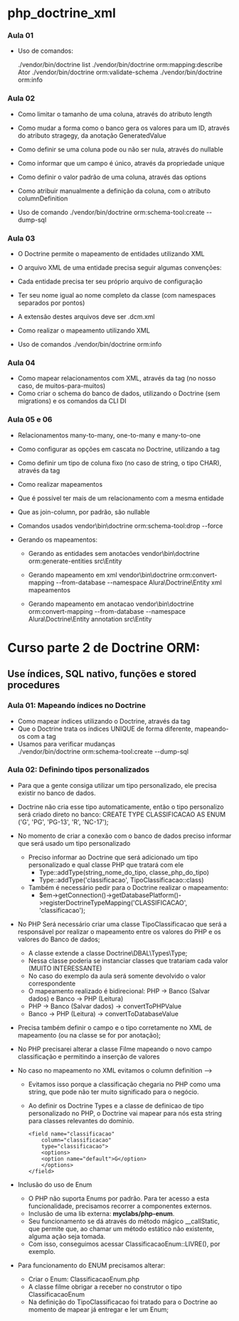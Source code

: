 # php_doctrine_xml

### Aula 01

+ Uso de comandos:

  ./vendor/bin/doctrine list
  ./vendor/bin/doctrine orm:mapping:describe Ator
  ./vendor/bin/doctrine orm:validate-schema
  ./vendor/bin/doctrine orm:info
  
### Aula 02

+ Como limitar o tamanho de uma coluna, através do atributo length
+ Como mudar a forma como o banco gera os valores para um ID, através do atributo stragegy, da anotação GeneratedValue
+ Como definir se uma coluna pode ou não ser nula, através do nullable
+ Como informar que um campo é único, através da propriedade unique
+ Como definir o valor padrão de uma coluna, através das options
+ Como atribuir manualmente a definição da coluna, com o atributo columnDefinition

+ Uso de comando
  ./vendor/bin/doctrine orm:schema-tool:create --dump-sql

### Aula 03

+ O Doctrine permite o mapeamento de entidades utilizando XML
+ O arquivo XML de uma entidade precisa seguir algumas convenções:
+ Cada entidade precisa ter seu próprio arquivo de configuração
+ Ter seu nome igual ao nome completo da classe (com namespaces separados por pontos)
+ A extensão destes arquivos deve ser .dcm.xml
+ Como realizar o mapeamento utilizando XML

+ Uso de comandos
 ./vendor/bin/doctrine orm:info
 
### Aula 04

+ Como mapear relacionamentos com XML, através da tag <many-to-many> (no nosso caso, de muitos-para-muitos)
+ Como criar o schema do banco de dados, utilizando o Doctrine (sem migrations) e os comandos da CLI
 DI
 
### Aula 05 e 06

+ Relacionamentos many-to-many, one-to-many e many-to-one
+ Como configurar as opções em cascata no Doctrine, utilizando a tag <cascade>
+ Como definir um tipo de coluna fixo (no caso de string, o tipo CHAR), através da tag <options>
+ Como realizar mapeamentos <many-to-one>
+ Que é possível ter mais de um relacionamento com a mesma entidade
+ Que as join-column, por padrão, são nullable

+ Comandos usados
    vendor\bin\doctrine orm:schema-tool:drop --force
    
+ Gerando os mapeamentos:
    + Gerando as entidades sem anotacões 
    vendor\bin\doctrine orm:generate-entities src\Entity
    
    + Gerando mapeamento em xml
    vendor\bin\doctrine orm:convert-mapping --from-database --namespace Alura\Doctrine\Entity xml mapeamentos
    
    + Gerando mapeamento em anotacao
    vendor\bin\doctrine orm:convert-mapping --from-database --namespace Alura\Doctrine\Entity annotation src\Entity 
    
# Curso parte 2 de Doctrine ORM: 
## Use índices, SQL nativo, funções e stored procedures

### Aula 01: Mapeando índices no Doctrine

* Como mapear índices utilizando o Doctrine, através da tag <indexes>
* Que o Doctrine trata os índices UNIQUE de forma diferente, mapeando-os com a tag <unique-constraints>
* Usamos para verificar mudanças   
    ./vendor/bin/doctrine orm:schema-tool:create --dump-sql
    
### Aula 02: Definindo tipos personalizados

+ Para que a gente consiga utilizar um tipo personalizado, ele precisa existir no banco de dados.
+ Doctrine não cria esse tipo automaticamente, então o tipo personalizo será criado direto no banco:
    CREATE TYPE CLASSIFICACAO AS ENUM ('G', 'PG', 'PG-13', 'R', 'NC-17');
    
+ No momento de criar a conexão com o banco de dados preciso informar que será usado um tipo personalizado
    + Preciso informar ao Doctrine que será adicionado um tipo personalizado e qual classe PHP que tratará com ele
        + Type::addType(string_nome_do_tipo, classe_php_do_tipo)
        + Type::addType('classificacao', TipoClassificacao::class)
    + Também é necessário pedir para o Doctrine realizar o mapeamento:
        + $em->getConnection()->getDatabasePlatform()->registerDoctrineTypeMapping('CLASSIFICACAO', 'classificacao');
        
+ No PHP Será necessário criar uma classe TipoClassificacao que será a responsável por realizar o mapeamento
    entre os valores do PHP e os valores do Banco de dados;
    + A classe extende a classe Doctrine\DBAL\Types\Type;
    + Nessa classe poderia se instanciar classes que tratariam cada valor (MUITO INTERESSANTE)
    + No caso do exemplo da aula será somente devolvido o valor correspondente
    + O mapeamento realizado é bidirecional: PHP -> Banco (Salvar dados) e Banco -> PHP (Leitura)
    + PHP -> Banco (Salvar dados)   -> convertToPHPValue
    + Banco -> PHP (Leitura)        -> convertToDatabaseValue

+ Precisa também definir o campo e o tipo corretamente no XML de mapeamento (ou na classe se for por anotação);

+ No PHP precisarei alterar a classe Filme mapeando o novo campo classificação e permitindo a inserção de valores

+ No caso no mapeamento no XML evitamos o column definition
    <field name="classificacao" column-definition="CLASSIFICACAO DEFAULT 'G'"/>-->
    + Evitamos isso porque a classificação chegaria no PHP como uma string, que pode não ter muito significado para o negócio.
    
    + Ao definir os  Doctrine Types e a classe de definicao de tipo personalizado no PHP, o Doctrine vai mapear para nós 
      esta string para classes relevantes do domínio.
    
          <field name="classificacao"
              column="classificacao"
              type="classificacao">
              <options>
              <option name="default">G</option>
              </options>
          </field>
          
+ Inclusão do uso de Enum
    + O PHP não suporta Enums por padrão. Para ter acesso a esta funcionalidade, precisamos recorrer a componentes externos.
    + Inclusão de uma lib externa: **myclabs/php-enum**.
    + Seu funcionamento se dá através do método mágico __callStatic, que permite que, ao chamar um método estático não existente, alguma ação seja tomada. 
    + Com isso, conseguimos acessar ClassificacaoEnum::LIVRE(), por exemplo.
+ Para funcionamento do ENUM precisamos alterar:
    + Criar o Enum: ClassificacaoEnum.php
    + A classe filme obrigar a receber no construtor o tipo ClassificacaoEnum
    + Na definição do TipoClassificacao foi tratado para o Doctrine ao momento de mapear já entregar e ler um Enum;
       
